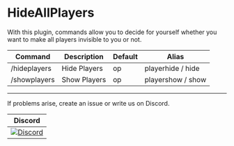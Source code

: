 # HideAllPlayers

With this plugin, commands allow you to decide for yourself whether you want to make all players invisible to you or not.

Command | Description | Default | Alias
--------- | ------------------- | ------- | ------
/hideplayers | Hide Players | op | playerhide / hide
/showplayers | Show Players | op | playershow / show

----------------

If problems arise, create an issue or write us on Discord.

| Discord |
| :---: |
[![Discord](https://img.shields.io/discord/427472879072968714.svg?style=flat-square&label=discord&colorB=7289da)](https://discord.gg/Ce2aY25) |
